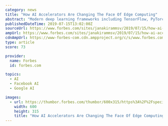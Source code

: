 ```yaml
---
category: news
title: "How AI Accelerators Are Changing The Face Of Edge Computing"
abstract: "Modern deep learning frameworks including TensorFlow, PyTorch, Apache MXNet and Microsoft CNTK are designed to take advantage of the underlying GPUs for accelerating the training process. When compared to the enterprise data center and public cloud ..."
publishedDateTime: 2019-07-15T13:02:00Z
sourceUrl: https://www.forbes.com/sites/janakirammsv/2019/07/15/how-ai-accelerators-are-changing-the-face-of-edge-computing/
ampUrl: https://www.forbes.com/sites/janakirammsv/2019/07/15/how-ai-accelerators-are-changing-the-face-of-edge-computing/amp/
cdnAmpUrl: https://www-forbes-com.cdn.ampproject.org/c/s/www.forbes.com/sites/janakirammsv/2019/07/15/how-ai-accelerators-are-changing-the-face-of-edge-computing/amp/
type: article
score: 73

provider:
  name: Forbes
  id: forbes.com

topics:
  - AI
  - Facebook AI
  - Google AI

images:
  - url: https://thumbor.forbes.com/thumbor/600x315/https%3A%2F%2Fspecials-images.forbesimg.com%2Fimageserve%2F5d2c084c4c687b00085cab39%2F960x0.jpg
    width: 600
    height: 315
    title: "How AI Accelerators Are Changing The Face Of Edge Computing"
---
```

